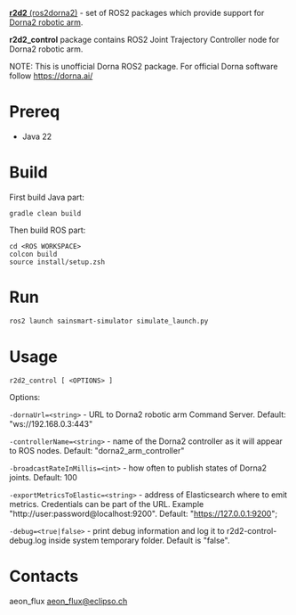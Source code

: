 [**r2d2** (ros2dorna2)](https://github.com/pinorobotics/r2d2) - set of ROS2 packages which provide support for [Dorna2 robotic arm](https://dorna.ai/).

**r2d2_control** package contains ROS2 Joint Trajectory Controller node for Dorna2 robotic arm.

NOTE: This is unofficial Dorna ROS2 package. For official Dorna software follow https://dorna.ai/

# Prereq

- Java 22

# Build

First build Java part:
```
gradle clean build
```

Then build ROS part:
```
cd <ROS WORKSPACE>
colcon build
source install/setup.zsh
```

# Run

``` bash
ros2 launch sainsmart-simulator simulate_launch.py
```

# Usage
```
r2d2_control [ <OPTIONS> ]
```

Options:

`-dornaUrl=<string>` - URL to Dorna2 robotic arm Command Server. Default: "ws://192.168.0.3:443"

`-controllerName=<string>` - name of the Dorna2 controller as it will appear to ROS nodes. Default: "dorna2_arm_controller"

`-broadcastRateInMillis=<int>` - how often to publish states of Dorna2 joints. Default: 100

`-exportMetricsToElastic=<string>` - address of Elasticsearch where to emit metrics. Credentials can be part of the URL. Example "http://user:password@localhost:9200". Default: "https://127.0.0.1:9200";

`-debug=<true|false>` - print debug information and log it to r2d2-control-debug.log inside system temporary folder. Default is "false".

# Contacts

aeon_flux <aeon_flux@eclipso.ch>
